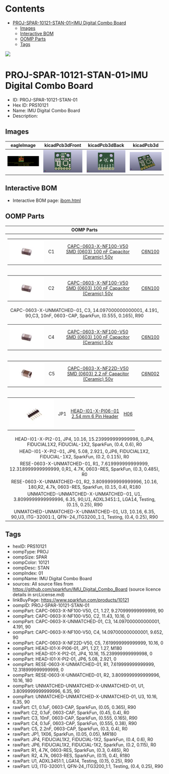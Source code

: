 



Contents
========

* [PROJ-SPAR-10121-STAN-01>IMU Digital Combo Board](#proj-spar-10121-stan-01imu-digital-combo-board)
	* [Images](#images)
	* [Interactive BOM](#interactive-bom)
	* [OOMP Parts](#oomp-parts)
	* [Tags](#tags)
  
![][im]
# PROJ-SPAR-10121-STAN-01>IMU Digital Combo Board

- ID: PROJ-SPAR-10121-STAN-01
- Hex ID: PRS10121
- Name: IMU Digital Combo Board
- Description: 

## Images
  
  

|eagleImage|kicadPcb3dFront|kicadPcb3dBack|kicadPcb3d|
| :---: | :---: | :---: | :---: |
|[![eagleImage](eagleImage_140.png)](eagleImage_600.png)|[![kicadPcb3dFront](kicadPcb3dFront_140.png)](kicadPcb3dFront_600.png)|[![kicadPcb3dBack](kicadPcb3dBack_140.png)](kicadPcb3dBack_600.png)|[![kicadPcb3d](kicadPcb3d_140.png)](kicadPcb3d_600.png)|

## Interactive BOM

- Interactive BOM page: [ibom.html](kicad/bom/ibom.html)

## OOMP Parts
  

|OOMP Parts|
| :---: |
|<table><tr><td>![CAPC-0603-X-NF100-V50](https://raw.githubusercontent.com/oomlout/oomlout_OOMP_parts/main/CAPC-0603-X-NF100-V50/image_140.jpg)</td><td> C1</td><td>[CAPC-0603-X-NF100-V50<br>SMD (0603) 100 nF Capacitor (Ceramic) 50v](https://github.com/oomlout/oomlout_OOMP_parts/tree/main/CAPC-0603-X-NF100-V50/)</td><td>[C6N100](https://github.com/oomlout/oomlout_OOMP_parts/tree/main/CAPC-0603-X-NF100-V50/)</td></tr></table>|
|<table><tr><td>![CAPC-0603-X-NF100-V50](https://raw.githubusercontent.com/oomlout/oomlout_OOMP_parts/main/CAPC-0603-X-NF100-V50/image_140.jpg)</td><td> C2</td><td>[CAPC-0603-X-NF100-V50<br>SMD (0603) 100 nF Capacitor (Ceramic) 50v](https://github.com/oomlout/oomlout_OOMP_parts/tree/main/CAPC-0603-X-NF100-V50/)</td><td>[C6N100](https://github.com/oomlout/oomlout_OOMP_parts/tree/main/CAPC-0603-X-NF100-V50/)</td></tr></table>|
|CAPC-0603-X-UNMATCHED-01, C3, 14.097000000000001, 4.191, 90,C3, 10nF, 0603-CAP, SparkFun, (0.555, 0.165), R90|
|<table><tr><td>![CAPC-0603-X-NF100-V50](https://raw.githubusercontent.com/oomlout/oomlout_OOMP_parts/main/CAPC-0603-X-NF100-V50/image_140.jpg)</td><td> C4</td><td>[CAPC-0603-X-NF100-V50<br>SMD (0603) 100 nF Capacitor (Ceramic) 50v](https://github.com/oomlout/oomlout_OOMP_parts/tree/main/CAPC-0603-X-NF100-V50/)</td><td>[C6N100](https://github.com/oomlout/oomlout_OOMP_parts/tree/main/CAPC-0603-X-NF100-V50/)</td></tr></table>|
|<table><tr><td>![CAPC-0603-X-NF22D-V50](https://raw.githubusercontent.com/oomlout/oomlout_OOMP_parts/main/CAPC-0603-X-NF22D-V50/image_140.jpg)</td><td> C5</td><td>[CAPC-0603-X-NF22D-V50<br>SMD (0603) 2.2 nF Capacitor (Ceramic) 50v](https://github.com/oomlout/oomlout_OOMP_parts/tree/main/CAPC-0603-X-NF22D-V50/)</td><td>[C6N002](https://github.com/oomlout/oomlout_OOMP_parts/tree/main/CAPC-0603-X-NF22D-V50/)</td></tr></table>|
|<table><tr><td>![HEAD-I01-X-PI06-01](https://raw.githubusercontent.com/oomlout/oomlout_OOMP_parts/main/HEAD-I01-X-PI06-01/image_140.jpg)</td><td> JP1</td><td>[HEAD-I01-X-PI06-01<br>2.54 mm 6 Pin Header](https://github.com/oomlout/oomlout_OOMP_parts/tree/main/HEAD-I01-X-PI06-01/)</td><td>[H06](https://github.com/oomlout/oomlout_OOMP_parts/tree/main/HEAD-I01-X-PI06-01/)</td></tr></table>|
|HEAD-I01-X-PI2-01, JP4, 10.16, 15.239999999999998, 0,JP4, FIDUCIAL1X2, FIDUCIAL-1X2, SparkFun, (0.4, 0.6), R0|
|HEAD-I01-X-PI2-01, JP6, 5.08, 2.921, 0,JP6, FIDUCIAL1X2, FIDUCIAL-1X2, SparkFun, (0.2, 0.115), R0|
|RESE-0603-X-UNMATCHED-01, R1, 7.619999999999999, 12.318999999999999, 0,R1, 4.7K, 0603-RES, SparkFun, (0.3, 0.485), R0|
|RESE-0603-X-UNMATCHED-01, R2, 3.8099999999999996, 10.16, 180,R2, 4.7k, 0603-RES, SparkFun, (0.15, 0.4), R180|
|UNMATCHED-UNMATCHED-X-UNMATCHED-01, U1, 3.8099999999999996, 6.35, 90,U1, ADXL3451:1, LGA14, Testing, (0.15, 0.25), R90|
|UNMATCHED-UNMATCHED-X-UNMATCHED-01, U3, 10.16, 6.35, 90,U3, ITG-32001:1, QFN-24_ITG3200_1:1, Testing, (0.4, 0.25), R90|

## Tags

- hexID: PRS10121
- oompType: PROJ
- oompSize: SPAR
- oompColor: 10121
- oompDesc: STAN
- oompIndex: 01
- oompName: IMU Digital Combo Board
- sources: All source files from https://github.com/sparkfun/IMU_Digital_Combo_Board (source licence details in srcLicense.md)
- linkBuyPage: https://www.sparkfun.com/products/10121
- oompID: PROJ-SPAR-10121-STAN-01
- oompPart: CAPC-0603-X-NF100-V50, C1, 1.27, 9.270999999999999, 90
- oompPart: CAPC-0603-X-NF100-V50, C2, 11.43, 10.16, 0
- oompPart: CAPC-0603-X-UNMATCHED-01, C3, 14.097000000000001, 4.191, 90
- oompPart: CAPC-0603-X-NF100-V50, C4, 14.097000000000001, 9.652, 90
- oompPart: CAPC-0603-X-NF22D-V50, C5, 7.619999999999999, 10.16, 0
- oompPart: HEAD-I01-X-PI06-01, JP1, 1.27, 1.27, M180
- oompPart: HEAD-I01-X-PI2-01, JP4, 10.16, 15.239999999999998, 0
- oompPart: HEAD-I01-X-PI2-01, JP6, 5.08, 2.921, 0
- oompPart: RESE-0603-X-UNMATCHED-01, R1, 7.619999999999999, 12.318999999999999, 0
- oompPart: RESE-0603-X-UNMATCHED-01, R2, 3.8099999999999996, 10.16, 180
- oompPart: UNMATCHED-UNMATCHED-X-UNMATCHED-01, U1, 3.8099999999999996, 6.35, 90
- oompPart: UNMATCHED-UNMATCHED-X-UNMATCHED-01, U3, 10.16, 6.35, 90
- rawPart: C1, 0.1uF, 0603-CAP, SparkFun, (0.05, 0.365), R90
- rawPart: C2, 0.1uF, 0603-CAP, SparkFun, (0.45, 0.4), R0
- rawPart: C3, 10nF, 0603-CAP, SparkFun, (0.555, 0.165), R90
- rawPart: C4, 0.1uF, 0603-CAP, SparkFun, (0.555, 0.38), R90
- rawPart: C5, 2.2nF, 0603-CAP, SparkFun, (0.3, 0.4), R0
- rawPart: JP1, 1X06, SparkFun, (0.05, 0.05), MR180
- rawPart: JP4, FIDUCIAL1X2, FIDUCIAL-1X2, SparkFun, (0.4, 0.6), R0
- rawPart: JP6, FIDUCIAL1X2, FIDUCIAL-1X2, SparkFun, (0.2, 0.115), R0
- rawPart: R1, 4.7K, 0603-RES, SparkFun, (0.3, 0.485), R0
- rawPart: R2, 4.7k, 0603-RES, SparkFun, (0.15, 0.4), R180
- rawPart: U1, ADXL3451:1, LGA14, Testing, (0.15, 0.25), R90
- rawPart: U3, ITG-32001:1, QFN-24_ITG3200_1:1, Testing, (0.4, 0.25), R90



[im]: kicadPcb3d_450.png
